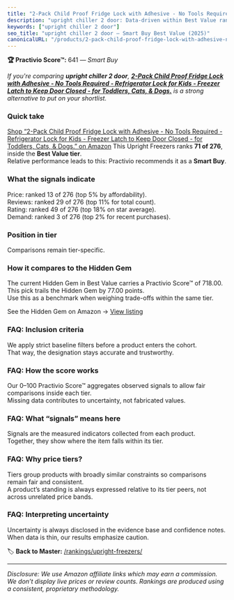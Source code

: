 ```yaml
---
title: "2-Pack Child Proof Fridge Lock with Adhesive - No Tools Required - Refrigerator Lock for Kids - Freezer Latch to Keep Door Closed - for Toddlers, Cats, & Dogs."
description: "upright chiller 2 door: Data-driven within Best Value ranking using the Practivio Score™. Positioned by quality, value, demand, findability, momentum."
keywords: ["upright chiller 2 door"]
seo_title: "upright chiller 2 door — Smart Buy Best Value (2025)"
canonicalURL: "/products/2-pack-child-proof-fridge-lock-with-adhesive-no-tools-required-refrigerator-lock-for-kids-freezer-latch-to-keep-door-closed-for-toddlers-cats-dogs-B0CXRW2ZPG/"
---
```


**🏆 Practivio Score™:** 641 — _Smart Buy_


*If you're comparing **upright chiller 2 door**, **[2-Pack Child Proof Fridge Lock with Adhesive - No Tools Required - Refrigerator Lock for Kids - Freezer Latch to Keep Door Closed - for Toddlers, Cats, & Dogs.](https://www.amazon.com/dp/B0CXRW2ZPG?tag=practivio-20)** is a strong alternative to put on your shortlist.*
### Quick take
[Shop “2-Pack Child Proof Fridge Lock with Adhesive - No Tools Required - Refrigerator Lock for Kids - Freezer Latch to Keep Door Closed - for Toddlers, Cats, & Dogs.” on Amazon](https://www.amazon.com/dp/B0CXRW2ZPG?tag=practivio-20)
This Upright Freezers ranks **71 of 276**, inside the **Best Value tier**.  
Relative performance leads to this: Practivio recommends it as a **Smart Buy**.

### What the signals indicate
Price: ranked 13 of 276 (top 5% by affordability).  
Reviews: ranked 29 of 276 (top 11% for total count).  
Rating: ranked 49 of 276 (top 18% on star average).  
Demand: ranked 3 of 276 (top 2% for recent purchases).

### Position in tier
Comparisons remain tier-specific.

### How it compares to the Hidden Gem
The current Hidden Gem in Best Value carries a Practivio Score™ of 718.00.  
This pick trails the Hidden Gem by 77.00 points.  
Use this as a benchmark when weighing trade-offs within the same tier.  

See the Hidden Gem on Amazon → [View listing](https://www.amazon.com/dp/B00IR8H55A?tag=practivio-20)

### FAQ: Inclusion criteria
We apply strict baseline filters before a product enters the cohort.  
That way, the designation stays accurate and trustworthy.

### FAQ: How the score works
Our 0–100 Practivio Score™ aggregates observed signals to allow fair comparisons inside each tier.  
Missing data contributes to uncertainty, not fabricated values.

### FAQ: What “signals” means here
Signals are the measured indicators collected from each product.  
Together, they show where the item falls within its tier.

### FAQ: Why price tiers?
Tiers group products with broadly similar constraints so comparisons remain fair and consistent.  
A product’s standing is always expressed relative to its tier peers, not across unrelated price bands.

### FAQ: Interpreting uncertainty
Uncertainty is always disclosed in the evidence base and confidence notes.  
When data is thin, our results emphasize caution.


🏷️ **Back to Master:** [/rankings/upright-freezers/](/rankings/upright-freezers/)

---
_Disclosure: We use Amazon affiliate links which may earn a commission. We don’t display live prices or review counts. Rankings are produced using a consistent, proprietary methodology._
